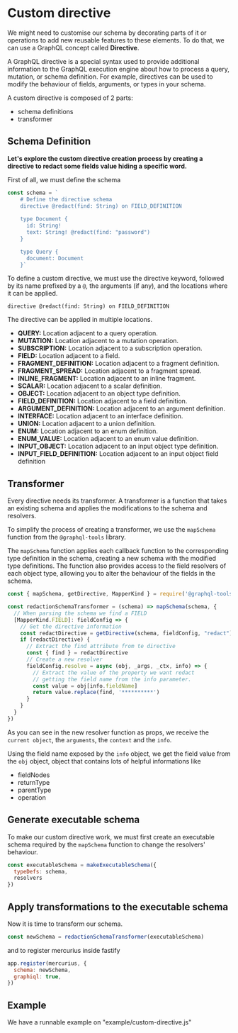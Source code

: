 # Custom directive

We might need to customise our schema by decorating parts of it or operations to add new reusable features to these elements.
To do that, we can use a GraphQL concept called **Directive**.

A GraphQL directive is a special syntax used to provide additional information to the GraphQL execution engine about how to process a query, mutation, or schema definition. 
For example, directives can be used to modify the behaviour of fields, arguments, or types in your schema. 

A custom directive is composed of 2 parts:
- schema definitions
- transformer

## Schema Definition

**Let's explore the custom directive creation process by creating a directive to redact some fields value hiding a specific word.**

First of all, we must define the schema

```js
const schema = `
    # Define the directive schema
    directive @redact(find: String) on FIELD_DEFINITION
    
    type Document {
      id: String!
      text: String! @redact(find: "password")
    }

    type Query {
      document: Document
    }`
```

To define a custom directive, we must use the directive keyword, followed by its name prefixed by a `@`, the arguments (if any), and the locations where it can be applied. 

```
directive @redact(find: String) on FIELD_DEFINITION
```

The directive can be applied in multiple locations.

- **QUERY:** Location adjacent to a query operation.
- **MUTATION:** Location adjacent to a mutation operation.
- **SUBSCRIPTION:** Location adjacent to a subscription operation.
- **FIELD:** Location adjacent to a field.
- **FRAGMENT_DEFINITION:** Location adjacent to a fragment definition.
- **FRAGMENT_SPREAD:** Location adjacent to a fragment spread.
- **INLINE_FRAGMENT:** Location adjacent to an inline fragment.
- **SCALAR:** Location adjacent to a scalar definition.
- **OBJECT:** Location adjacent to an object type definition.
- **FIELD_DEFINITION:** Location adjacent to a field definition.
- **ARGUMENT_DEFINITION:** Location adjacent to an argument definition.
- **INTERFACE:** Location adjacent to an interface definition.
- **UNION:** Location adjacent to a union definition.
- **ENUM:** Location adjacent to an enum definition.
- **ENUM_VALUE:** Location adjacent to an enum value definition.
- **INPUT_OBJECT:** Location adjacent to an input object type definition.
- **INPUT_FIELD_DEFINITION:** Location adjacent to an input object field definition

## Transformer

Every directive needs its transformer.
A transformer is a function that takes an existing schema and applies the modifications to the schema and resolvers.

To simplify the process of creating a transformer, we use the `mapSchema` function from the `@graphql-tools` library.

The `mapSchema` function applies each callback function to the corresponding type definition in the schema, creating a new schema with the modified type definitions. The function also provides access to the field resolvers of each object type, allowing you to alter the behaviour of the fields in the schema.

```js
const { mapSchema, getDirective, MapperKind } = require('@graphql-tools/utils')

const redactionSchemaTransformer = (schema) => mapSchema(schema, {
  // When parsing the schema we find a FIELD
  [MapperKind.FIELD]: fieldConfig => {
    // Get the directive information
    const redactDirective = getDirective(schema, fieldConfig, "redact")?.[0]
    if (redactDirective) {
      // Extract the find attribute from te directive
      const { find } = redactDirective
      // Create a new resolver
      fieldConfig.resolve = async (obj, _args, _ctx, info) => {
        // Extract the value of the property we want redact 
        // getting the field name from the info parameter.
        const value = obj[info.fieldName]
        return value.replace(find, '**********')
      }
    }
  }
})
```

As you can see in the new resolver function as props, we receive the `current object`, the `arguments`, the `context` and the `info`.

Using the field name exposed by the `info` object, we get the field value from the `obj` object, object that contains lots of helpful informations like

- fieldNodes
- returnType
- parentType
- operation

## Generate executable schema
To make our custom directive work, we must first create an executable schema required by the `mapSchema` function to change the resolvers' behaviour.

```js
const executableSchema = makeExecutableSchema({
  typeDefs: schema,
  resolvers
})
```

## Apply transformations to the executable schema

Now it is time to transform our schema.

```js
const newSchema = redactionSchemaTransformer(executableSchema)
```

and to register mercurius inside fastify

```js
app.register(mercurius, {
  schema: newSchema,
  graphiql: true,
})
```

## Example

We have a runnable example on "example/custom-directive.js"
